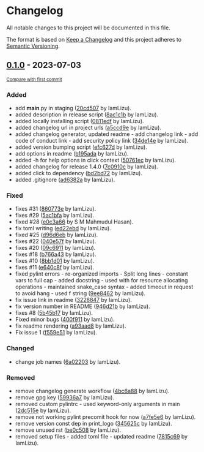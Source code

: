 # Changelog

All notable changes to this project will be documented in this file.

The format is based on [Keep a Changelog](http://keepachangelog.com/en/1.0.0/)
and this project adheres to [Semantic Versioning](http://semver.org/spec/v2.0.0.html).

<!-- insertion marker -->
## [0.1.0](https://github.com/pawamoy/wpdetect/releases/tag/v1.4.120.1.0) - 2023-07-03

<small>[Compare with first commit](https://github.com/pawamoy/wpdetect/compare/b81a5297bfccbf0a5816536d16233acdb87381a5...v1.4.12)</small>

### Added

- add __main__.py in staging ([20cd507](https://github.com/pawamoy/wpdetect/commit/20cd50776d018e092b0c6aa6650c9e7ae61b6c1b) by IamLizu).
- added description in release script ([8ac1c1b](https://github.com/pawamoy/wpdetect/commit/8ac1c1b52e3728f9cff6534727a8e10c670966e3) by IamLizu).
- added locally installing script ([0811edf](https://github.com/pawamoy/wpdetect/commit/0811edfe855c779f266d2dadc5fc213ba950614c) by IamLizu).
- added changelog url in project urls ([a5ccd9e](https://github.com/pawamoy/wpdetect/commit/a5ccd9e7595fcb4f5ca59c5888a46c459846a90d) by IamLizu).
- added changelog generator, updated readme - add changelog link - add code of conduct link - add security policy link ([34de14e](https://github.com/pawamoy/wpdetect/commit/34de14e3036f6f59b893f3ef3b184409a1b9d8ac) by IamLizu).
- added version bumping script ([efc627d](https://github.com/pawamoy/wpdetect/commit/efc627d1f5a77be63199fd9e86be0ef273a1fbac) by IamLizu).
- add options in readme ([b195ada](https://github.com/pawamoy/wpdetect/commit/b195ada347c5b2647efd0853a79ccb5568b7d501) by IamLizu).
- added -h for help options in click context ([50761ec](https://github.com/pawamoy/wpdetect/commit/50761ec72ee66c796959ef6120fb3df434baa1aa) by IamLizu).
- added changelog for release 1.4.0 ([7c0910c](https://github.com/pawamoy/wpdetect/commit/7c0910c4612e75b2ba0e1dace11511df0af09a06) by IamLizu).
- added click to dependency ([bd2bd72](https://github.com/pawamoy/wpdetect/commit/bd2bd7271a0be5e7264d68d083add076d06bb1ad) by IamLizu).
- added .gitignore ([ad6382a](https://github.com/pawamoy/wpdetect/commit/ad6382a5d956561ef55fab25bb689fb31d47f7b8) by IamLizu).

### Fixed

- fixes #31 ([860773e](https://github.com/pawamoy/wpdetect/commit/860773ea9087d2aaf633025a7e531955f8ba12e2) by IamLizu).
- fixes #29 ([5ac1bfa](https://github.com/pawamoy/wpdetect/commit/5ac1bfa78ab7c3bad9308065dcdd9738d34eae3b) by IamLizu).
- fixed #28 ([e0c3a66](https://github.com/pawamoy/wpdetect/commit/e0c3a66b500ddf992fa81449f14014fa1f09ab15) by S M Mahmudul Hasan).
- fix toml writing ([ed22ebd](https://github.com/pawamoy/wpdetect/commit/ed22ebd2515e1ec9b5ac49559b29b533db72fdab) by IamLizu).
- fixed #25 ([d96d6eb](https://github.com/pawamoy/wpdetect/commit/d96d6eba955e516fd6fe9ea3ece98add86eb046d) by IamLizu).
- fixes #22 ([040e57f](https://github.com/pawamoy/wpdetect/commit/040e57fbbc6c75ea4d05740d7fb76ce3cc0cc46e) by IamLizu).
- fixes #20 ([09c6911](https://github.com/pawamoy/wpdetect/commit/09c69118578c7980d64f43c52a891999330913a8) by IamLizu).
- fixes #18 ([b766a43](https://github.com/pawamoy/wpdetect/commit/b766a431d0a01a443829dbaea799615c4b428c5a) by IamLizu).
- fixes #10 ([8bb1d01](https://github.com/pawamoy/wpdetect/commit/8bb1d01fd55d0caf0e2a69784b1a907fc91ee135) by IamLizu).
- fixes #11 ([e640c8f](https://github.com/pawamoy/wpdetect/commit/e640c8f4819729c20a0f62e6cf12f8ad477cf694) by IamLizu).
- fixed pylint errors  - re-organized imports  - Split long lines  - constant vars to full cap  - added docstring  - used with for resource allocating operations  - maintained snake_case syntax  - added timeout in request to avoid hang  - used f string ([9ee8462](https://github.com/pawamoy/wpdetect/commit/9ee8462825b91d4b7f859af86ea4b4bfea67f60f) by IamLizu).
- fix issue link in readme ([3228847](https://github.com/pawamoy/wpdetect/commit/32288477d54c5219487d5611dc50ac8b8db97b80) by IamLizu).
- fix version number in README ([946d21b](https://github.com/pawamoy/wpdetect/commit/946d21b42c5e04ef8c82a84f22479ad2adb93e0c) by IamLizu).
- fixes #8 ([5b45b17](https://github.com/pawamoy/wpdetect/commit/5b45b17b5cb2208ad1e005be626fe7cadcdc4c5a) by IamLizu).
- Fixed minor bugs ([400f911](https://github.com/pawamoy/wpdetect/commit/400f911a12ce8f6f487f90edb4725b5887715b72) by IamLizu).
- fix readme rendering ([a93aad8](https://github.com/pawamoy/wpdetect/commit/a93aad863cdf4afa65df19e888e15a8036779025) by IamLizu).
- Fix issue 1 ([f559e51](https://github.com/pawamoy/wpdetect/commit/f559e5118dc8fdf675e80db9ac43930d1f6df240) by IamLizu).

### Changed

- change job names ([6a02203](https://github.com/pawamoy/wpdetect/commit/6a0220384841e387a823157c8b9de2c222d512a9) by IamLizu).

### Removed

- remove changelog generate workflow ([4bc6a88](https://github.com/pawamoy/wpdetect/commit/4bc6a8872745fcb1516a119a4994c5ca8cff1e7b) by IamLizu).
- remove gpg key ([59936a7](https://github.com/pawamoy/wpdetect/commit/59936a7c17dd9e71b3e20c956fb101ef28f6a7fe) by IamLizu).
- removed custom pylintrc - used keyword-only arguments in main ([2dc515e](https://github.com/pawamoy/wpdetect/commit/2dc515ed00931351fc380fe40d2cdd2fbccc3449) by IamLizu).
- remove not working pylint precomit hook for now ([a7fe5e6](https://github.com/pawamoy/wpdetect/commit/a7fe5e613431de23f3eb151651f6c7e81922e4b6) by IamLizu).
- remove version const dep in print_logo ([345625c](https://github.com/pawamoy/wpdetect/commit/345625cca4f17a0e9cd35cb55a96a21c6467234f) by IamLizu).
- remove unused rst ([be0c508](https://github.com/pawamoy/wpdetect/commit/be0c508aecbc9a3cee43164de5d869f4faef93a1) by IamLizu).
- removed setup files - added toml file - updated readme ([7815c69](https://github.com/pawamoy/wpdetect/commit/7815c69d6fe4aa81f11b9f766b67db6b95ee0471) by IamLizu).

